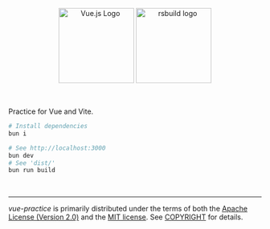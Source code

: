 <p align=center>
  <img width=150 src="https://vuejs.org/images/logo.png" alt="Vue.js Logo">
  <img width=150 src="https://assets.rspack.dev/rsbuild/rsbuild-logo.svg" alt="rsbuild logo">
</p>

&nbsp;

Practice for Vue and Vite.

```bash
# Install dependencies
bun i

# See http://localhost:3000
bun dev
# See 'dist/'
bun run build
```

&nbsp;

--------
*vue-practice* is primarily distributed under the terms of both the [Apache
License (Version 2.0)] and the [MIT license]. See [COPYRIGHT] for details.

[Apache License (Version 2.0)]: LICENSE-APACHE
[MIT license]: LICENSE-MIT
[COPYRIGHT]: COPYRIGHT
